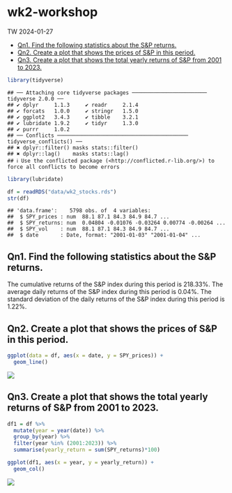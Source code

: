 wk2-workshop
================
TW
2024-01-27

- [Qn1. Find the following statistics about the S&P
  returns.](#qn1-find-the-following-statistics-about-the-sp-returns)
- [Qn2. Create a plot that shows the prices of S&P in this
  period.](#qn2-create-a-plot-that-shows-the-prices-of-sp-in-this-period)
- [Qn3. Create a plot that shows the total yearly returns of S&P from
  2001 to
  2023.](#qn3-create-a-plot-that-shows-the-total-yearly-returns-of-sp-from-2001-to-2023)

``` r
library(tidyverse)
```

    ## ── Attaching core tidyverse packages ──────────────────────── tidyverse 2.0.0 ──
    ## ✔ dplyr     1.1.3     ✔ readr     2.1.4
    ## ✔ forcats   1.0.0     ✔ stringr   1.5.0
    ## ✔ ggplot2   3.4.3     ✔ tibble    3.2.1
    ## ✔ lubridate 1.9.2     ✔ tidyr     1.3.0
    ## ✔ purrr     1.0.2     
    ## ── Conflicts ────────────────────────────────────────── tidyverse_conflicts() ──
    ## ✖ dplyr::filter() masks stats::filter()
    ## ✖ dplyr::lag()    masks stats::lag()
    ## ℹ Use the conflicted package (<http://conflicted.r-lib.org/>) to force all conflicts to become errors

``` r
library(lubridate)
```

``` r
df = readRDS("data/wk2_stocks.rds")
str(df)
```

    ## 'data.frame':    5798 obs. of  4 variables:
    ##  $ SPY_prices : num  88.1 87.1 84.3 84.9 84.7 ...
    ##  $ SPY_returns: num  0.04804 -0.01076 -0.03264 0.00774 -0.00264 ...
    ##  $ SPY_vol    : num  88.1 87.1 84.3 84.9 84.7 ...
    ##  $ date       : Date, format: "2001-01-03" "2001-01-04" ...

## Qn1. Find the following statistics about the S&P returns.

The cumulative returns of the S&P index during this period is 218.33%.
The average daily returns of the S&P index during this period is 0.04%.
The standard deviation of the daily returns of the S&P index during this
period is 1.22%.

## Qn2. Create a plot that shows the prices of S&P in this period.

``` r
ggplot(data = df, aes(x = date, y = SPY_prices)) +
  geom_line()
```

![](wk2-workshop_files/figure-gfm/unnamed-chunk-3-1.png)<!-- -->

## Qn3. Create a plot that shows the total yearly returns of S&P from 2001 to 2023.

``` r
df1 = df %>%
  mutate(year = year(date)) %>% 
  group_by(year) %>% 
  filter(year %in% (2001:2023)) %>% 
  summarise(yearly_return = sum(SPY_returns)*100)

ggplot(df1, aes(x = year, y = yearly_return)) +
  geom_col()
```

![](wk2-workshop_files/figure-gfm/unnamed-chunk-4-1.png)<!-- -->

